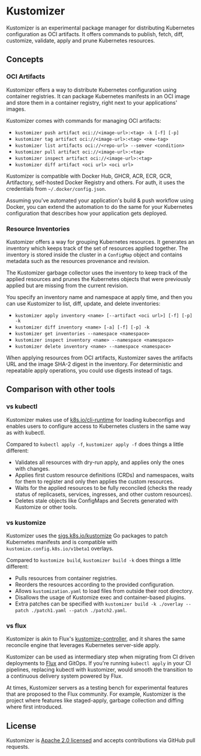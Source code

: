 # Kustomizer

Kustomizer is an experimental package manager for distributing Kubernetes configuration as OCI artifacts.
It offers commands to publish, fetch, diff, customize, validate, apply and prune Kubernetes resources.

## Concepts

### OCI Artifacts

Kustomizer offers a way to distribute Kubernetes configuration using container registries.
It can package Kubernetes manifests in an OCI image and store them in a container registry,
right next to your applications' images.

Kustomizer comes with commands for managing OCI artifacts:

- `kustomizer push artifact oci://<image-url>:<tag> -k [-f] [-p]`
- `kustomizer tag artifact oci://<image-url>:<tag> <new-tag>`
- `kustomizer list artifacts oci://<repo-url> --semver <condition>`
- `kustomizer pull artifact oci://<image-url>:<tag>`
- `kustomizer inspect artifact oci://<image-url>:<tag>`
- `kustomizer diff artifact <oci url> <oci url>`
 
Kustomizer is compatible with Docker Hub, GHCR, ACR, ECR, GCR, Artifactory,
self-hosted Docker Registry and others. For auth, it uses the credentials from `~/.docker/config.json`.

Assuming you've automated your application's build & push workflow using Docker,
you can extend the automation to do the same for your Kubernetes configuration
that describes how your application gets deployed.

### Resource Inventories

Kustomizer offers a way for grouping Kubernetes resources.
It generates an inventory which keeps track of the set of resources applied together.
The inventory is stored inside the cluster in a `ConfigMap` object and contains metadata
such as the resources provenance and revision.

The Kustomizer garbage collector uses the inventory to keep track of the applied resources
and prunes the Kubernetes objects that were previously applied but are missing from the current revision.

You specify an inventory name and namespace at apply time, and then you can use Kustomizer to
list, diff, update, and delete inventories:

- `kustomizer apply inventory <name> [--artifact <oci url>] [-f] [-p] -k`
- `kustomizer diff inventory <name> [-a] [-f] [-p] -k`
- `kustomizer get inventories --namespace <namespace>`
- `kustomizer inspect inventory <name> --namespace <namespace>`
- `kustomizer delete inventory <name> --namespace <namespace>`

When applying resources from OCI artifacts, Kustomizer saves the artifacts URL and
the image SHA-2 digest in the inventory. For deterministic and repeatable apply operations,
you could use digests instead of tags.

## Comparison with other tools

### vs kubectl

Kustomizer makes use of [k8s.io/cli-runtime](https://pkg.go.dev/k8s.io/cli-runtime)
for loading kubeconfigs and enables users to configure access to Kubernetes clusters
in the same way as with kubectl.

Compared to `kubectl apply -f`, `kustomizer apply -f` does things a little different:

- Validates all resources with dry-run apply, and applies only the ones with changes.
- Applies first custom resource definitions (CRDs) and namespaces, waits for them to register and only then applies the custom resources.
- Waits for the applied resources to be fully reconciled (checks the ready status of replicasets, services, ingresses, and other custom resources).
- Deletes stale objects like ConfigMaps and Secrets generated with Kustomize or other tools.

### vs kustomize

Kustomizer uses the [sigs.k8s.io/kustomize](https://pkg.go.dev/sigs.k8s.io/kustomize/api)
Go packages to patch Kubernetes manifests and is compatible with `kustomize.config.k8s.io/v1beta1` overlays.

Compared to `kustomize build`, `kustomizer build -k` does things a little different:

- Pulls resources from container registries.
- Reorders the resources according to the provided configuration.
- Allows `kustomization.yaml` to load files from outside their root directory.
- Disallows the usage of Kustomize exec and container-based plugins.
- Extra patches can be specified with `kustomizer build -k ./overlay --patch ./patch1.yaml --patch ./patch2.yaml`.

### vs flux

Kustomizer is akin to Flux's [kustomize-controller](https://github.com/fluxcd/kustomize-controller), and it shares
the same reconcile engine that leverages Kubernetes server-side apply.

Kustomizer can be used as intermediary step when migrating from CI driven deployments
to [Flux](https://fluxcd.io/) and GitOps. If you're running `kubectl apply` in your CI pipelines,
replacing kubectl with kustomizer, would smooth the transition to a continuous delivery system powered by Flux.

At times, Kustomizer servers as a testing bench for experimental features that are proposed to the Flux community.
For example, Kustomizer is the project where features like staged-apply, garbage collection and diffing where first introduced.

## License

Kustomizer is [Apache 2.0 licensed](https://github.com/stefanprodan/kustomizer/blob/main/LICENSE)
and accepts contributions via GitHub pull requests.

